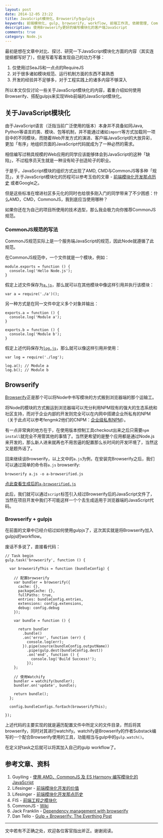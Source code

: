 ```yaml
---
layout: post
date: 2014-12-05 23:22
title: JavaScript模块化、Browserify与gulpjs
keywords: 前端模块化, gulp, browserify, workflow, 前端工作流, 依赖管理, CommonJS, AMD
description: 使用Browserify更好的编写模块化的客户端JavaScript
comments: true
category: Node.js
---
```


最初是想在文章中对比、探讨、研究一下JavaScript模块化方面的内容（其实连提纲都写好了），但是写着写着发现自己的功力不够：

1. 仅使用过SeaJS和一点点的RequireJS
2. 对于很多诸如模块规范、运行机制方面的东西不甚熟悉
3. 开发的经验并不足够多，对于工程实践上的诸多内容不够深入

所以本文仅仅讨论一些关于JavaScript模块化的内容，着重介绍如何使用Browserify、搭配gulpjs来实现Web前端的JavaScript模块化。

## 关于JavaScript模块化

由于JavaScript语言（泛指当前广泛使用的版本）本身并不具备如同Java, Python等语言的类、模块、包等机制，并不能通过诸如`import`等方式加载同一项目中的不同模块，而随着Web开发方式的演进、客户端JavaScript的大放异彩，更加「有序」地组织页面的JavaScript代码就成为了一种必然的需求。

相信编写过稍具规模的Web应用的同学应该能够体会到JavaScript的这种「缺陷」，不过程序员天生就是一种没有轮子创造轮子的职业。

于是乎，JavaScript模块的组织方式出现了AMD, CMD与CommonJS等多种「规范」，关于JavaScript模块化的历程可以参考玉伯的文章 - [前端模块化开发那点历史](https://github.com/seajs/seajs/issues/588) 或者Google之。

但是这些标准在增进社区多元化的同时也给很多刚入门的同学带来了不少困惑：什么AMD，CMD，CommonJS，我到底应当使用哪种？

如果你还在为自己的项目所使用的技术选型，那么我会极力向你推荐CommonJS规范。

### CommonJS规范的写法

CommonJS规范实际上是一个服务端JavaScript的规范，因此Node就遵循了此规范。

在CommonJS规范中，一个文件就是一个模块，例如：

```
module.exports = function () {
  console.log('Hello Node.js');
}
```

假定上述文件保存为[`a.js`](/examples/browserify/a.js)，那么就可以在其他模块中像这样引用并执行该模块：

```
var a = require('./a')();
```

另一种方式是在同一文件中定义多个对象并输出：

```
exports.a = function () {
  console.log('Module a');
}

exports.b = function () {
  console.log('Module b');
}
```

假定上述代码保存为[`log.js`](/examples/browserify/log.js)，那么就可以像这样引用并使用：

```
var log = require('./log');

log.a(); // Module a
log.b(); // Module b
```

## Browserify

[Browserify](//browserify.org)正是那个可以将Node中书写模块的方式搬到浏览器端的那个运输工。

将Node的模块的方式搬运到浏览器端可以充分利用NPM现有的强大的生态系统和社区支持，而对于企业内部的开发则完全可以在内网中搭建企业所私有的NPM（关于此点可以参考fengmk2他们的CNPM：[企业级私有NPM](http://www.slideshare.net/kingsoft1/cnpm-jsdc2014tw)）。

有一点非常爽的地方在于，在使用版本控制工具checkout出来之后只需要`npm install`就完全不用管其他的事情了。当然更希望的是整个应用都是通过Node.js来开发的，那么新人进来就再也不用苦逼的配置那么长时间的开发环境了，当然这又是题外话了。

回来继续谈Browserify，以上文中的`a.js`为例，在安装完Browserify之后，我们可以通过简单的命令将`a.js` browserify:

```
browserify a.js -o a-browserified.js
```

[点此查看生成后的`a-browserified.js`](/examples/browserify/a-browserified.js)

此后，我们就可以通过`script`标签引入经过Browserify后的JavaScript文件了，当然在项目开发中我们不可能这样一个个去生成适用于浏览器端的JavaScript代码。

### Browserify + gulpjs

在前面的文章中已经介绍过如何使用gulpjs了，这次其实就是将Browserify加入gulpjs的workflow。

废话不多说了，直接看代码：

```
// Task begin
gulp.task('browserify', function () {

  var browserifyThis = function (bundleConfig) {

    // 配置browserify
    var bundler = browserify({
      cache: {},
      packageCache: {},
      fullPaths: true,
      entries: bundleConfig.entries,
      extensions: config.extensions,
      debug: config.debug
    });

    var bundle = function () {

      return bundler
        .bundle()
        .on('error', function (err) {
          console.log(err);
        }).pipe(source(bundleConfig.outputName))
          .pipe(gulp.dest(bundleConfig.dest))
          .on('end', function () {
            console.log('Build Success!');
          });
    };

    // 使用Watchify
    bundler = watchify(bundler);
    bundler.on('update', bundle);

    return bundle();
  };

  config.bundleConfigs.forEach(browserifyThis);

});
```

上述代码的主要实现的就是遍历配置文件中所定义的文件目录，然后将其browserify，同时对其进行watchify。watchify是Browserify的作者Substack编写的一个配合Browserify使用的工具，功能相当与gulp中的`gulp.watch()`。

在定义好task之后就可以将其加入自己的gulp workflow了。

## 参考文章、资料

1. Guyiling - [使用 AMD、CommonJS 及 ES Harmony 编写模块化的JavaScript](http://justineo.github.io/singles/writing-modular-js/)
2. Lifesinger - [前端模块化开发的价值](https://github.com/seajs/seajs/issues/547)
3. Lifesinger - [前端模块化开发那点历史](https://github.com/seajs/seajs/issues/588)
4. FIS - [前端工程之模块化](http://fex.baidu.com/blog/2014/03/fis-module/)
5. CommonJS - [Wiki](http://wiki.commonjs.org/wiki/CommonJS)
6. Jack Franklin - [Dependency management with browserify](http://javascriptplayground.com/blog/2013/09/browserify/)
7. Dan Tello - [Gulp + Browserify: The Everthing Post](http://viget.com/extend/gulp-browserify-starter-faq)

---

文中若有不正确之处，欢迎各位客官指出斧正。谢谢阅读。

